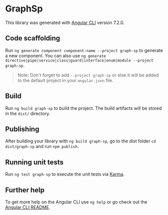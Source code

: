 # GraphSp

This library was generated with [Angular CLI](https://github.com/angular/angular-cli) version 7.2.0.

## Code scaffolding

Run `ng generate component component-name --project graph-sp` to generate a new component. You can also use `ng generate directive|pipe|service|class|guard|interface|enum|module --project graph-sp`.
> Note: Don't forget to add `--project graph-sp` or else it will be added to the default project in your `angular.json` file. 

## Build

Run `ng build graph-sp` to build the project. The build artifacts will be stored in the `dist/` directory.

## Publishing

After building your library with `ng build graph-sp`, go to the dist folder `cd dist/graph-sp` and run `npm publish`.

## Running unit tests

Run `ng test graph-sp` to execute the unit tests via [Karma](https://karma-runner.github.io).

## Further help

To get more help on the Angular CLI use `ng help` or go check out the [Angular CLI README](https://github.com/angular/angular-cli/blob/master/README.md).

